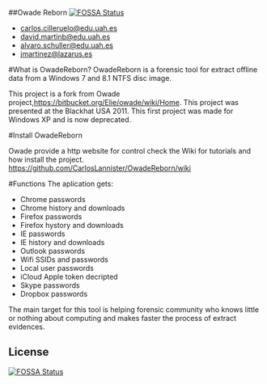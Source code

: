 ##Owade Reborn
[![FOSSA Status](https://app.fossa.io/api/projects/git%2Bgithub.com%2FCarlosLannister%2FOwadeReborn.svg?type=shield)](https://app.fossa.io/projects/git%2Bgithub.com%2FCarlosLannister%2FOwadeReborn?ref=badge_shield)


* carlos.cilleruelo@edu.uah.es
* david.martinb@edu.uah.es
* alvaro.schuller@edu.uah.es
* jmartinez@lazarus.es

#What is OwadeReborn?
OwadeReborn is a forensic tool for extract offline data from a Windows 7 and 8.1 NTFS disc image. 

This project is a fork from Owade project,https://bitbucket.org/Elie/owade/wiki/Home. This project was presented at the Blackhat USA 2011. This first project was made for Windows XP and is now deprecated.

#Install OwadeReborn 

Owade provide a http website for control check the Wiki for tutorials and how install the project. 
https://github.com/CarlosLannister/OwadeReborn/wiki

#Functions
The aplication gets:

* Chrome passwords
* Chrome history and downloads
* Firefox passwords
* Firefox hystory and downloads
* IE passwords
* IE history and downloads
* Outlook passwords
* Wifi SSIDs and passwords
* Local user passwords
* iCloud Apple token decripted
* Skype passwords
* Dropbox passwords

The main target for this tool is helping forensic community who knows little or nothing about computing and makes faster the process of extract evidences.


## License
[![FOSSA Status](https://app.fossa.io/api/projects/git%2Bgithub.com%2FCarlosLannister%2FOwadeReborn.svg?type=large)](https://app.fossa.io/projects/git%2Bgithub.com%2FCarlosLannister%2FOwadeReborn?ref=badge_large)